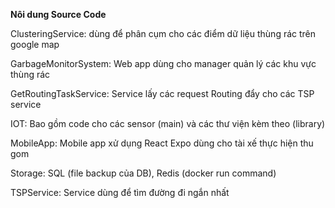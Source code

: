 **Nôi dung Source Code**

ClusteringService: dùng để phân cụm cho các điểm dữ liệu thùng rác trên google map

GarbageMonitorSystem: Web app dùng cho manager quản lý các khu vực thùng rác

GetRoutingTaskService: Service lấy các request Routing đẩy cho các TSP service

IOT: Bao  gồm code cho các sensor (main) và các thư  viện kèm theo (library)

MobileApp: Mobile app xử dụng React Expo dùng cho tài xế thực hiện thu gom

Storage: SQL (file backup của DB), Redis (docker run command)

TSPService: Service dùng để tìm đường đi ngắn nhất

